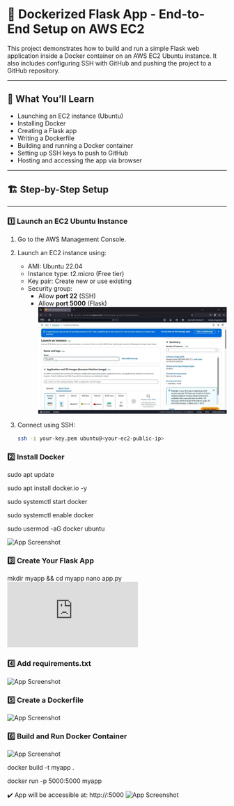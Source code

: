 # 🐳 Dockerized Flask App - End-to-End Setup on AWS EC2

This project demonstrates how to build and run a simple Flask web application inside a Docker container on an AWS EC2 Ubuntu instance.
It also includes configuring SSH with GitHub and pushing the project to a GitHub repository.

---

## 🚀 What You’ll Learn

- Launching an EC2 instance (Ubuntu)
- Installing Docker
- Creating a Flask app
- Writing a Dockerfile
- Building and running a Docker container
- Setting up SSH keys to push to GitHub
- Hosting and accessing the app via browser

---

## 🏗️ Step-by-Step Setup

---

### 1️⃣ Launch an EC2 Ubuntu Instance

1. Go to the AWS Management Console.
2. Launch an EC2 instance using:
   - AMI: Ubuntu 22.04
   - Instance type: t2.micro (Free tier)
   - Key pair: Create new or use existing
   - Security group:
     - Allow **port 22** (SSH)
     - Allow **port 5000** (Flask)
       ![App Screenshot](https://github.com/uniqueluck/docker-flask-app/blob/fe5db788c4f3282cc910c2590174a0b8065bf9b7/ec2_launch.jpg)

3. Connect using SSH:
   ```bash
   ssh -i your-key.pem ubuntu@<your-ec2-public-ip>

### 2️⃣ Install Docker

sudo apt update

sudo apt install docker.io -y

sudo systemctl start docker

sudo systemctl enable docker

sudo usermod -aG docker ubuntu


![App Screenshot](https://github.com/uniqueluck/docker-flask-app/blob/1bcfb2251791e563aab7ff222b63621b8f400ba0/Screenshot_install_docker.png)


### 3️⃣ Create Your Flask App
mkdir myapp && cd myapp
nano app.py
![App Screenshot](https://github.com/uniqueluck/docker-flask-app/blob/1bcfb2251791e563aab7ff222b63621b8f400ba0/app.py)


### 4️⃣ Add requirements.txt
![App Screenshot](https://github.com/uniqueluck/docker-flask-app/blob/1bcfb2251791e563aab7ff222b63621b8f400ba0/Screenshot_requr.png)

### 5️⃣ Create a Dockerfile
![App Screenshot](https://github.com/uniqueluck/docker-flask-app/blob/1bcfb2251791e563aab7ff222b63621b8f400ba0/Screenshot%20_DF.png)

### 6️⃣ Build and Run Docker Container
![App Screenshot](https://github.com/uniqueluck/docker-flask-app/blob/1bcfb2251791e563aab7ff222b63621b8f400ba0/Screenshot_Command.png)


docker build -t myapp .

docker run -p 5000:5000 myapp

✔️ App will be accessible at:
http://<your-ec2-public-ip>:5000
![App Screenshot](https://github.com/uniqueluck/docker-flask-app/blob/1bcfb2251791e563aab7ff222b63621b8f400ba0/Screenshot_output.png)


